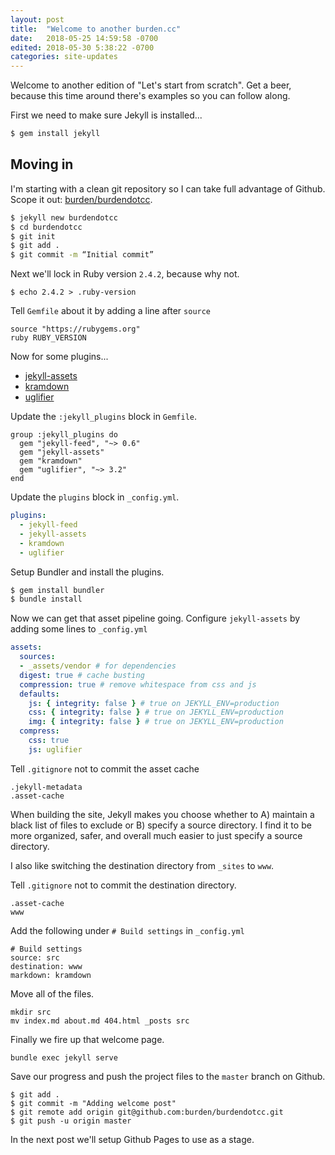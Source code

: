 ```yaml
---
layout: post
title:  "Welcome to another burden.cc"
date:   2018-05-25 14:59:58 -0700
edited: 2018-05-30 5:38:22 -0700
categories: site-updates
---
```

Welcome to another edition of "Let's start from scratch". Get a beer, because this time around there's examples so you can follow along.

First we need to make sure Jekyll is installed...

```sh
$ gem install jekyll
```

## Moving in
I'm starting with a clean git repository so I can take full advantage of Github. Scope it out: [burden/burdendotcc](https://github.com/burden/burdendotcc).

```sh
$ jekyll new burdendotcc
$ cd burdendotcc
$ git init
$ git add .
$ git commit -m “Initial commit”
```

Next we'll lock in Ruby version `2.4.2`, because why not.

```
$ echo 2.4.2 > .ruby-version
```

Tell `Gemfile` about it by adding a line after `source`

```
source "https://rubygems.org"
ruby RUBY_VERSION
```

Now for some plugins...
- [jekyll-assets](https://github.com/envygeeks/jekyll-assets)
- [kramdown](https://github.com/gettalong/kramdown)
- [uglifier](https://github.com/lautis/uglifier)

Update the `:jekyll_plugins` block in `Gemfile`.

```Gemfile
group :jekyll_plugins do
  gem "jekyll-feed", "~> 0.6"
  gem "jekyll-assets"
  gem "kramdown"
  gem "uglifier", "~> 3.2"
end
```

Update the `plugins` block in `_config.yml`.

```yaml
plugins:
  - jekyll-feed
  - jekyll-assets
  - kramdown
  - uglifier
```

Setup Bundler and install the plugins.

```sh
$ gem install bundler
$ bundle install
```

Now we can get that asset pipeline going. Configure `jekyll-assets` by adding some lines to `_config.yml`

```yaml
assets:
  sources:
  - _assets/vendor # for dependencies
  digest: true # cache busting
  compression: true # remove whitespace from css and js
  defaults:
    js: { integrity: false } # true on JEKYLL_ENV=production
    css: { integrity: false } # true on JEKYLL_ENV=production
    img: { integrity: false } # true on JEKYLL_ENV=production
  compress:
    css: true
    js: uglifier
```

Tell `.gitignore` not to commit the asset cache

```
.jekyll-metadata
.asset-cache
```

When building the site, Jekyll makes you choose whether to A) maintain a black list of files to exclude or B) specify a source directory. I find it to be more organized, safer, and overall much easier to just specify a source directory.

I also like switching the destination directory from `_sites` to `www`.

Tell `.gitignore` not to commit the destination directory.

```
.asset-cache
www
```

Add the following under `# Build settings` in `_config.yml`
```
# Build settings
source: src
destination: www
markdown: kramdown
```

Move all of the files.
```
mkdir src
mv index.md about.md 404.html _posts src
```

Finally we fire up that welcome page.

```
bundle exec jekyll serve
```

Save our progress and push the project files to the `master` branch on Github.

```
$ git add .
$ git commit -m "Adding welcome post"
$ git remote add origin git@github.com:burden/burdendotcc.git
$ git push -u origin master
```

In the next post we'll setup Github Pages to use as a stage.
